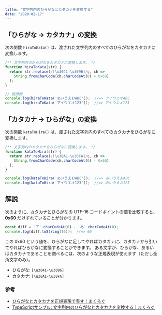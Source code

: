 ```yaml
---
title: "文字列内のひらがなとカタカナを変換する"
date: "2020-02-17"
---
```


「ひらがな → カタカナ」の変換
----

次の関数 `hiraToKata()` は、渡された文字列内のすべてのひらがなをカタカナに変換します。

```js
/** 文字列内のひらがなをカタカナに変換します。 */
function hiraToKata(str) {
  return str.replace(/[\u3041-\u3096]/g, ch =>
    String.fromCharCode(ch.charCodeAt(0) + 0x60)
  );
}

// 使用例
console.log(hiraToKata('あいうえおABC'));  //=> アイウエオABC
console.log(hiraToKata('アイウエオ123'));  //=> アイウエオ123
```


「カタカナ → ひらがな」の変換
----

次の関数 `kataToHira()` は、渡された文字列内のすべてのカタカナをひらがなに変換します。

```js
/** 文字列内のカタカナをひらがなに変換します。 */
function kataToHira(str) {
  return str.replace(/[\u30A1-\u30FA]/g, ch =>
    String.fromCharCode(ch.charCodeAt(0) - 0x60)
  );
}

console.log(kataToHira('あいうえおABC'));  //=> あいうえおABC
console.log(kataToHira('アイウエオ123'));  //=> あいうえお123
```

解説
----

次のように、カタカナとひらがなの UTF-16 コードポイントの値を比較すると、**0x60** だけずれていることが分かります。

```js
const diff = 'ア'.charCodeAt(0) - 'あ'.charCodeAt(0);
console.log(diff.toString(16));  //=> 60
```

この 0x60 という値を、ひらがなに足してやればカタカナに、カタカナから引いてやればひらがなに変換することができます。
ある文字が、ひらがな、あるいはカタカナであることを調べるには、次のような正規表現が使えます（ただし全角文字のみ）。

- ひらがな: `[\u3041-\u3096]`
- カタカナ: `[\u30A1-\u30FA]`

### 参考

- [ひらがなとカタカナを正規表現で表す｜まくろぐ](https://maku.blog/p/kkaq7q5)
- [TypeScriptサンプル: 文字列内のひらがなとカタカナを変換する｜まくろぐ](https://maku.blog/p/tzjvcad)

